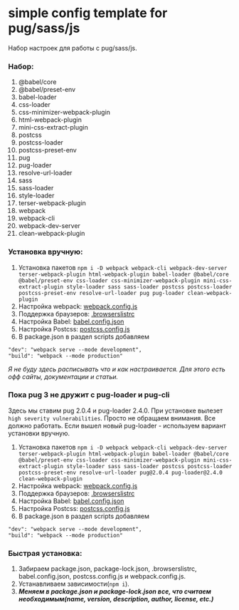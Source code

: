 # simple config template for pug/sass/js

Набор настроек для работы с pug/sass/js.

### Набор:
1. @babel/core
2. @babel/preset-env
3. babel-loader
4. css-loader
5. css-minimizer-webpack-plugin
6. html-webpack-plugin
7. mini-css-extract-plugin
8. postcss
9. postcss-loader
10. postcss-preset-env
11. pug
12. pug-loader
13. resolve-url-loader
14. sass
15. sass-loader
16. style-loader
17. terser-webpack-plugin
18. webpack
19. webpack-cli
20. webpack-dev-server
21. clean-webpack-plugin

### Установка вручную:
1. Установка пакетов `npm i -D webpack webpack-cli webpack-dev-server terser-webpack-plugin html-webpack-plugin babel-loader @babel/core @babel/preset-env css-loader css-minimizer-webpack-plugin mini-css-extract-plugin style-loader sass sass-loader postcss postcss-loader postcss-preset-env resolve-url-loader pug pug-loader clean-webpack-plugin`
2. Настройка webpack: [webpack.config.js](./webpack.config.js)
3. Поддержка браузеров: [.browserslistrc](./.browserslistrc)
4. Настройка Babel: [babel.config.json](./babel.config.json)
5. Настройка Postcss: [postcss.config.js](./postcss.config.js)
6. В package.json в раздел scripts добавляем
```
"dev": "webpack serve --mode development",
"build": "webpack --mode production"
```

*Я не буду здесь расписывать что и как настраивается. Для этого есть офф сайты, документации и статьи.*

### Пока pug 3 не дружит с pug-loader и pug-cli
Здесь мы ставим pug 2.0.4 и pug-loader 2.4.0. При установке вылезет `high severity vulnerabilities`. Просто не обращаем внимания. Все должно работать. Если вышел новый pug-loader - используем вариант установки вручную.

1. Установка пакетов `npm i -D webpack webpack-cli webpack-dev-server terser-webpack-plugin html-webpack-plugin babel-loader @babel/core @babel/preset-env css-loader css-minimizer-webpack-plugin mini-css-extract-plugin style-loader sass sass-loader postcss postcss-loader postcss-preset-env resolve-url-loader pug@2.0.4 pug-loader@2.4.0 clean-webpack-plugin`
2. Настройка webpack: [webpack.config.js](./webpack.config.js)
3. Поддержка браузеров: [.browserslistrc](./.browserslistrc)
4. Настройка Babel: [babel.config.json](./babel.config.json)
5. Настройка Postcss: [postcss.config.js](./postcss.config.js)
6. В package.json в раздел scripts добавляем
```
"dev": "webpack serve --mode development",
"build": "webpack --mode production"
```

### Быстрая установка:
1. Забираем package.json, package-lock.json, .browserslistrc, babel.config.json, postcss.config.js и webpack.config.js.
2. Устанавливаем зависимости(`npm i`).
3. ***Меняем в package.json и package-lock.json все, что считаем необходимым(name, version, description, author, license, etc.)***
